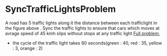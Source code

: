 # SyncTrafficLightsProblem
A road has 5 traffic lights along it the distance between each trafficlight in the figure above . Sync the traffic lights to ensure that cars which moves at avrage speed of 45 kmh slips without stops at any traffic light [Full problem](https://ibb.co/wWWYXbL),
- the cycle of the traffic light takes 80 seconds(green : 40, red : 35, yellow : 3, orange : 2)
